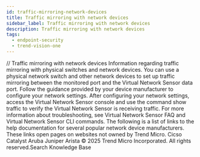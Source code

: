 ```yaml
---
id: traffic-mirroring-network-devices
title: Traffic mirroring with network devices
sidebar_label: Traffic mirroring with network devices
description: Traffic mirroring with network devices
tags:
  - endpoint-security
  - trend-vision-one
---
```


/*<![CDATA[*/ $('#title').html($('meta[name=map-description]').attr('content')); /*]]>*/ Traffic mirroring with network devices Information regarding traffic mirroring with physical switches and network devices. You can use a physical network switch and other network devices to set up traffic mirroring between the monitored port and the Virtual Network Sensor data port. Follow the guidance provided by your device manufacturer to configure your network settings. After configuring your network settings, access the Virtual Network Sensor console and use the command show traffic to verify the Virtual Network Sensor is receiving traffic. For more information about troubleshooting, see Virtual Network Sensor FAQ and Virtual Network Sensor CLI commands. The following is a list of links to the help documentation for several popular network device manufacturers. These links open pages on websites not owned by Trend Micro. Cicso Catalyst Aruba Juniper Arista © 2025 Trend Micro Incorporated. All rights reserved.Search Knowledge Base